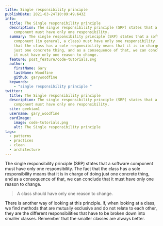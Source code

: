 ```yaml
---
title: Single responsibility principle
publishDate: 2021-03-24T10:09:49.643Z
info:
  title: The Single responsibility principle
  description: The single responsibility principle (SRP) states that a software
    component must have only one responsibility.
  summary: The single responsibility principle (SRP) states that a software
    component (in general, a class) must have only one responsibility. The fact
    that the class has a sole responsibility means that it is in charge of doing
    just one concrete thing, and as a consequence of that, we can conclude that
    it must have only one reason to change.
  feature: post_feature/code-tutorials.svg
  author:
    firstName: Gary
    lastName: Woodfine
    github: garywoodfine
  keywords:
    - "single responsibility principle "
twitter:
  title: The Single responsibility principle
  description: The single responsibility principle (SRP) states that a software
    component must have only one responsibility.
  site: geekiam1
  username: gary_woodfine
  cardImage:
    image: code-tutorials.png
    alt: The Single responsibility principle
tags:
  - patterns
  - practices
  - clean
  - architecture
---
```

The single responsibility principle (SRP) states that a software component must have only one responsibility. The fact that the class has a sole responsibility means that it is in charge of doing just one concrete thing, and as a consequence of that, we can conclude that it must have only one reason to change. 

> A class should have only one reason to change.

There is another way of looking at this principle. If, when looking at a class, we find methods that are mutually exclusive and do not relate to each other, they are the different responsibilities that have to be broken down into smaller classes. Remember that the smaller classes are always better.